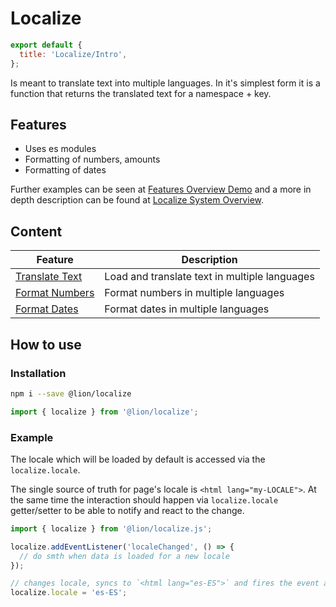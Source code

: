 [//]: # 'AUTO INSERT HEADER PREPUBLISH'

# Localize

```js script
export default {
  title: 'Localize/Intro',
};
```

Is meant to translate text into multiple languages.
In it's simplest form it is a function that returns the translated text for a namespace + key.

## Features

- Uses es modules
- Formatting of numbers, amounts
- Formatting of dates

Further examples can be seen at [Features Overview Demo](?path=/docs/localize-features-overview--as-function) and a more in depth description can be found at [Localize System Overview](?path=/docs/localize-system-overview--page).

## Content

| Feature                                                               | Description                                   |
| --------------------------------------------------------------------- | --------------------------------------------- |
| [Translate Text](?path=/docs/localize-features-overview--as-function) | Load and translate text in multiple languages |
| [Format Numbers](?path=/docs/localize-numbers--formatting)            | Format numbers in multiple languages          |
| [Format Dates](?path=/docs/localize-dates--formatting)                | Format dates in multiple languages            |

## How to use

### Installation

```bash
npm i --save @lion/localize
```

```js
import { localize } from '@lion/localize';
```

### Example

The locale which will be loaded by default is accessed via the `localize.locale`.

The single source of truth for page's locale is `<html lang="my-LOCALE">`.
At the same time the interaction should happen via `localize.locale` getter/setter to be able to notify and react to the change.

```js
import { localize } from '@lion/localize.js';

localize.addEventListener('localeChanged', () => {
  // do smth when data is loaded for a new locale
});

// changes locale, syncs to `<html lang="es-ES">` and fires the event above
localize.locale = 'es-ES';
```
